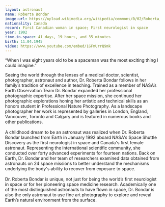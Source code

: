 ```yaml
---
layout: astronaut
name: Roberta Bondar
image-url: https://upload.wikimedia.org/wikipedia/commons/0/02/Roberta_Bondar2.jpg
nationality: Canada
record: First Canadian woman in space; First neurologist in space
year: 1992
time-in-space: 41 days, 19 hours, and 35 minutes
birth: 11.04.1945
video: https://www.youtube.com/embed/1GFmUrrQ9mk
---
```


<div class="quotes">
“When I was eight years old to be a spaceman was the most exciting thing I could imagine.” 
</div>

Seeing the world through the lenses of a medical doctor, scientist, photographer, astronaut and author, Dr. Roberta Bondar follows in her family’s tradition of excellence in teaching. Trained as a member of NASA’s Earth Observation Team Dr. Bondar expanded her professional photographic expertise. After her space mission, she continued her photographic explorations honing her artistic and technical skills as an honors student in Professional Nature Photography. As a landscape photographer her work is represented by galleries in London, England, Vancouver, Toronto and Calgary and is featured in numerous books and other publications.
<br>
<br>
A childhood dream to be an astronaut was realized when Dr. Roberta Bondar launched from Earth in January 1992 aboard NASA's Space Shuttle Discovery as the first neurologist in space and Canada's first female astronaut. Representing the international scientific community, she conducted over forty advanced experiments for fourteen nations.
Back on Earth, Dr. Bondar and her team of researchers examined data obtained from astronauts on 24 space missions to better understand the mechanisms underlying the body's ability to recover from exposure to space.
<br>
<br>
Dr. Roberta Bondar is unique, not just for being the world’s first neurologist in space or for her pioneering space medicine research. Academically one of the most distinguished astronauts to have flown in space, Dr. Bondar is also the only astronaut to use fine art photography to explore and reveal Earth’s natural environment from the surface.
